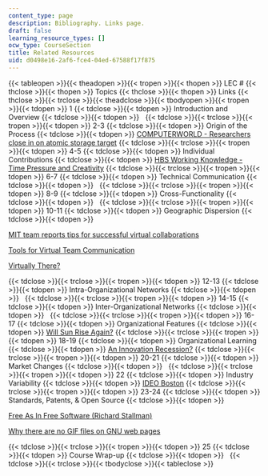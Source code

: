 ```yaml
---
content_type: page
description: Bibliography. Links page.
draft: false
learning_resource_types: []
ocw_type: CourseSection
title: Related Resources
uid: d0498e16-2af6-fce4-04ed-67588f17f875
---
```

{{< tableopen >}}{{< theadopen >}}{{< tropen >}}{{< thopen >}}
LEC #
{{< thclose >}}{{< thopen >}}
Topics
{{< thclose >}}{{< thopen >}}
Links
{{< thclose >}}{{< trclose >}}{{< theadclose >}}{{< tbodyopen >}}{{< tropen >}}{{< tdopen >}}
1
{{< tdclose >}}{{< tdopen >}}
Introduction and Overview
{{< tdclose >}}{{< tdopen >}}
 
{{< tdclose >}}{{< trclose >}}{{< tropen >}}{{< tdopen >}}
2-3
{{< tdclose >}}{{< tdopen >}}
Origin of the Process
{{< tdclose >}}{{< tdopen >}}
[COMPUTERWORLD - Researchers close in on atomic storage target](http://www.computerworld.com/article/2577690/data-center/researchers-close-in-on-atomic-storage-target.html)
{{< tdclose >}}{{< trclose >}}{{< tropen >}}{{< tdopen >}}
4-5
{{< tdclose >}}{{< tdopen >}}
Individual Contributions
{{< tdclose >}}{{< tdopen >}}
[HBS Working Knowledge - Time Pressure and Creativity](https://hbswk.hbs.edu/item/time-pressure-and-creativity-why-time-is-not-on-your-side)
{{< tdclose >}}{{< trclose >}}{{< tropen >}}{{< tdopen >}}
6-7
{{< tdclose >}}{{< tdopen >}}
Technical Communication
{{< tdclose >}}{{< tdopen >}}
 
{{< tdclose >}}{{< trclose >}}{{< tropen >}}{{< tdopen >}}
8-9
{{< tdclose >}}{{< tdopen >}}
Cross-Functionality
{{< tdclose >}}{{< tdopen >}}
 
{{< tdclose >}}{{< trclose >}}{{< tropen >}}{{< tdopen >}}
10-11
{{< tdclose >}}{{< tdopen >}}
Geographic Dispersion
{{< tdclose >}}{{< tdopen >}}

[MIT team reports tips for successful virtual collaborations](http://web.mit.edu/newsoffice/2001/vcollaboration.html)

[Tools for Virtual Team Communication](http://www.thecouchmanager.com/2013/05/21/the-ultimate-list-of-virtual-team-technology-tools/)

[Virtually There?](http://www.fastcompany.com/44596/virtually-there)

{{< tdclose >}}{{< trclose >}}{{< tropen >}}{{< tdopen >}}
12-13
{{< tdclose >}}{{< tdopen >}}
Intra-Organizational Networks
{{< tdclose >}}{{< tdopen >}}
 
{{< tdclose >}}{{< trclose >}}{{< tropen >}}{{< tdopen >}}
14-15
{{< tdclose >}}{{< tdopen >}}
Inter-Organizational Networks
{{< tdclose >}}{{< tdopen >}}
 
{{< tdclose >}}{{< trclose >}}{{< tropen >}}{{< tdopen >}}
16-17
{{< tdclose >}}{{< tdopen >}}
Organizational Features
{{< tdclose >}}{{< tdopen >}}
[Will Sun Rise Again?](http://www.businessweek.com/magazine/content/02_47/b3809001.htm)
{{< tdclose >}}{{< trclose >}}{{< tropen >}}{{< tdopen >}}
18-19
{{< tdclose >}}{{< tdopen >}}
Organizational Learning
{{< tdclose >}}{{< tdopen >}}
[An Innovation Recession?](http://abcnews.go.com/Business/)
{{< tdclose >}}{{< trclose >}}{{< tropen >}}{{< tdopen >}}
20-21
{{< tdclose >}}{{< tdopen >}}
Market Changes
{{< tdclose >}}{{< tdopen >}}
 
{{< tdclose >}}{{< trclose >}}{{< tropen >}}{{< tdopen >}}
22
{{< tdclose >}}{{< tdopen >}}
Industry Variability
{{< tdclose >}}{{< tdopen >}}
[IDEO Boston](https://jp.ideo.com/location/cambridge/)
{{< tdclose >}}{{< trclose >}}{{< tropen >}}{{< tdopen >}}
23-24
{{< tdclose >}}{{< tdopen >}}
Standards, Patents, & Open Source
{{< tdclose >}}{{< tdopen >}}

[Free As In Free Software (Richard Stallman)](http://www.oreilly.com/openbook/freedom/)

[Why there are no GIF files on GNU web pages](http://www.gnu.org/philosophy/gif.html)

{{< tdclose >}}{{< trclose >}}{{< tropen >}}{{< tdopen >}}
25
{{< tdclose >}}{{< tdopen >}}
Course Wrap-up
{{< tdclose >}}{{< tdopen >}}
 
{{< tdclose >}}{{< trclose >}}{{< tbodyclose >}}{{< tableclose >}}
